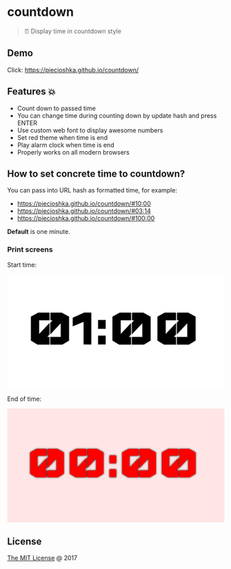 # countdown

> ⏰ Display time in countdown style

## Demo

Click: https://piecioshka.github.io/countdown/

## Features 💥

* Count down to passed time
* You can change time during counting down by update hash and press ENTER
* Use custom web font to display awesome numbers
* Set red theme when time is end
* Play alarm clock when time is end
* Properly works on all modern browsers

## How to set concrete time to countdown?

You can pass into URL hash as formatted time, for example: 

* https://piecioshka.github.io/countdown/#10:00
* https://piecioshka.github.io/countdown/#03:14
* https://piecioshka.github.io/countdown/#100:00

**Default** is one minute.

### Print screens

Start time:

![](images/start-time.png)

End of time:

![](images/end-of-time.png)

## License

[The MIT License](http://piecioshka.mit-license.org) @ 2017
